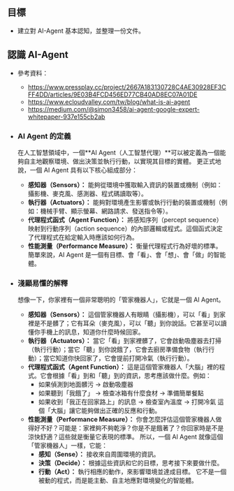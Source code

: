 ## 目標

- 建立對 AI-Agent 基本認知，並整理一份文件。

## 認識 AI-Agent

- 參考資料：

  - https://www.pressplay.cc/project/2667A183130728C4AE30928EF3CFF4DD/articles/9E03B4FCD456ED77CB40AD8EC07A01DE
  - https://www.ecloudvalley.com/tw/blog/what-is-ai-agent
  - https://medium.com/@simon3458/ai-agent-google-expert-whitepaper-937e155cb2ab

- ### AI Agent 的定義
  在人工智慧領域中，一個**AI Agent（人工智慧代理）**可以被定義為一個能夠自主地觀察環境、做出決策並執行行動，以實現其目標的實體。
  更正式地說，一個 AI Agent 具有以下核心組成部分：
  - **感知器（Sensors）：** 能夠從環境中獲取輸入資訊的裝置或機制（例如：攝影機、麥克風、感測器、程式碼讀取等）。
  - **執行器（Actuators）：** 能夠對環境產生影響或執行行動的裝置或機制（例如：機械手臂、顯示螢幕、網路請求、發送指令等）。
  - **代理程式函式（Agent Function）：** 將感知序列（percept sequence）映射到行動序列（action sequence）的內部邏輯或程式。這個函式決定了代理程式在給定輸入時應該如何行為。
  - **性能測量（Performance Measure）：** 衡量代理程式行為好壞的標準。
    簡單來說，AI Agent 是一個有目標、會「看」、會「想」、會「做」的智能體。
    
- ### 淺顯易懂的解釋
  想像一下，你家裡有一個非常聰明的「管家機器人」，它就是一個 AI Agent。

    - **感知器（Sensors）：** 這個管家機器人有眼睛（攝影機），可以「看」到家裡是不是髒了；它有耳朵（麥克風），可以「聽」到你說話。它甚至可以讀懂你手機上的訊息，知道你什麼時候回家。
    - **執行器（Actuators）：** 當它「看」到家裡髒了，它會啟動吸塵器去打掃（執行行動）；當它「聽」到你說餓了，它會去廚房準備食物（執行行動）；當它知道你快回家了，它會提前打開冷氣（執行行動）。
    - **代理程式函式（Agent Function）：** 這是這個管家機器人「大腦」裡的程式。它會根據「看」到和「聽」到的資訊，思考應該做什麼。例如：
      - 如果偵測到地面髒污 → 啟動吸塵器
      - 如果聽到「我餓了」 → 檢查冰箱有什麼食材 → 準備簡單餐點
      - 如果收到「我正在回家路上」的訊息 → 檢查室內溫度 → 打開冷氣
        這個「大腦」讓它能夠做出正確的反應和行動。
    - **性能測量（Performance Measure）：** 你會怎麼評估這個管家機器人做得好不好？可能是：家裡夠不夠乾淨？你是不是餓著了？你回家時是不是涼快舒適？這些就是衡量它表現的標準。
      所以，一個 AI Agent 就像這個「管家機器人」一樣，它能：
      - **感知（Sense）：** 接收來自周圍環境的資訊。
      - **決策（Decide）：** 根據這些資訊和它的目標，思考接下來要做什麼。
      - **行動（Act）：** 執行相應的動作，來影響環境並達成目標。
        它不是一個被動的程式，而是能主動、自主地應對環境變化的智能體。
